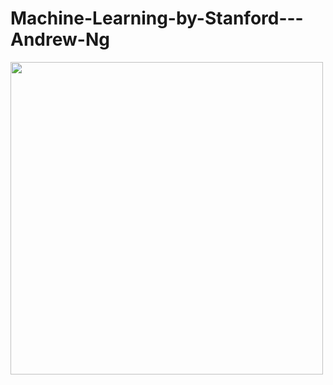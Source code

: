 # Machine-Learning-by-Stanford---Andrew-Ng
<img width="500" src="https://github.com/AliBaheri/Machine-Learning-by-Stanford---Andrew-Ng/blob/master/large-icon.png">
